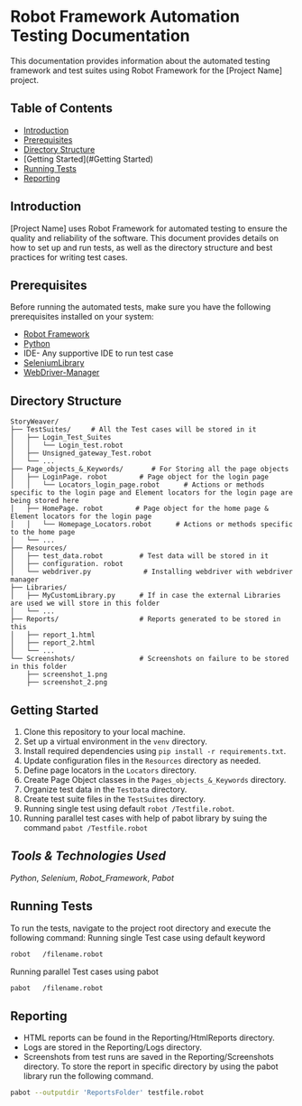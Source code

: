 # Robot Framework Automation Testing Documentation

This documentation provides information about the automated testing framework and test suites using Robot Framework for the [Project Name] project.

## Table of Contents
- [Introduction](#introduction)
- [Prerequisites](#prerequisites)
- [Directory Structure](#directory-structure)
- [Getting Started](#Getting Started)
- [Running Tests](#running-tests)
- [Reporting](#Reporting)




## Introduction

[Project Name] uses Robot Framework for automated testing to ensure the quality and reliability of the software. This document provides details on how to set up and run tests, as well as the directory structure and best practices for writing test cases.

## Prerequisites

Before running the automated tests, make sure you have the following prerequisites installed on your system:

- [Robot Framework](https://robotframework.org/)
- [Python](https://www.python.org/)
- IDE- Any supportive IDE to run test case
- [SeleniumLibrary](https://robotframework.org/SeleniumLibrary/)
- [WebDriver-Manager](https://pypi.org/project/webdriver-manager/)

## Directory Structure
``` tree -O
StoryWeaver/
├── TestSuites/     # All the Test cases will be stored in it
│   ├── Login_Test_Suites
│   │   └── Login_test.robot
│   ├── Unsigned_gateway_Test.robot
│   └── ...
├── Page_objects_&_Keywords/       # For Storing all the page objects
│   ├── LoginPage. robot        # Page object for the login page
│   │   └── Locators_login_page.robot      # Actions or methods specific to the login page and Element locators for the login page are being stored here
│   ├── HomePage. robot        # Page object for the home page & Element locators for the login page
│   │   └── Homepage_Locators.robot      # Actions or methods specific to the home page
│   └── ...
├── Resources/
│   ├── test_data.robot         # Test data will be stored in it
│   ├── configuration. robot
│   └── webdriver.py             # Installing webdriver with webdriver manager
├── Libraries/
│   ├── MyCustomLibrary.py      # If in case the external Libraries are used we will store in this folder
│   └── ...
├── Reports/                    # Reports generated to be stored in this
│   ├── report_1.html
│   ├── report_2.html
│   └── ...
└── Screenshots/                # Screenshots on failure to be stored in this folder
    ├── screenshot_1.png
    ├── screenshot_2.png
```

## Getting Started

1. Clone this repository to your local machine.
2. Set up a virtual environment in the `venv` directory.
3. Install required dependencies using `pip install -r requirements.txt`.
4. Update configuration files in the `Resources` directory as needed.
5. Define page locators in the `Locators` directory.
6. Create Page Object classes in the `Pages_objects_&_Keywords` directory.
7. Organize test data in the `TestData` directory.
8. Create test suite files in the `TestSuites` directory. 
9. Running single test using default `robot /Testfile.robot`.
10. Running parallel test cases with help of pabot library by suing the command `pabot /Testfile.robot`
## _Tools & Technologies Used_
_Python_, _Selenium_, _Robot_Framework_, _Pabot_

## Running Tests

To run the tests, navigate to the project root directory and execute the following command:
Running single Test case using default keyword
```bash
robot   /filename.robot
```
Running parallel Test cases using pabot
```bash
pabot   /filename.robot
```
## Reporting
* HTML reports can be found in the Reporting/HtmlReports directory.
* Logs are stored in the Reporting/Logs directory.
* Screenshots from test runs are saved in the Reporting/Screenshots directory.
To store the report in specific directory by using the pabot library run the following command.
```bash
pabot --outputdir 'ReportsFolder' testfile.robot
```